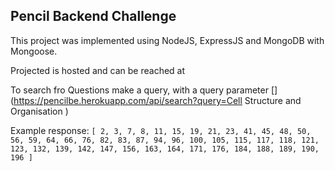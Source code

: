 ## Pencil Backend Challenge

This project was implemented using NodeJS, ExpressJS and MongoDB with Mongoose.

Projected is hosted and can be reached at [](https://pencilbe.herokuapp.com)

To search fro Questions make a query, with a query parameter [](https://pencilbe.herokuapp.com/api/search?query=Cell Structure and Organisation
)

Example response: 
`[
2,
3,
7,
8,
11,
15,
19,
21,
23,
41,
45,
48,
50,
56,
59,
64,
66,
76,
82,
83,
87,
94,
96,
100,
105,
115,
117,
118,
121,
123,
132,
139,
142,
147,
156,
163,
164,
171,
176,
184,
188,
189,
190,
196
]`
